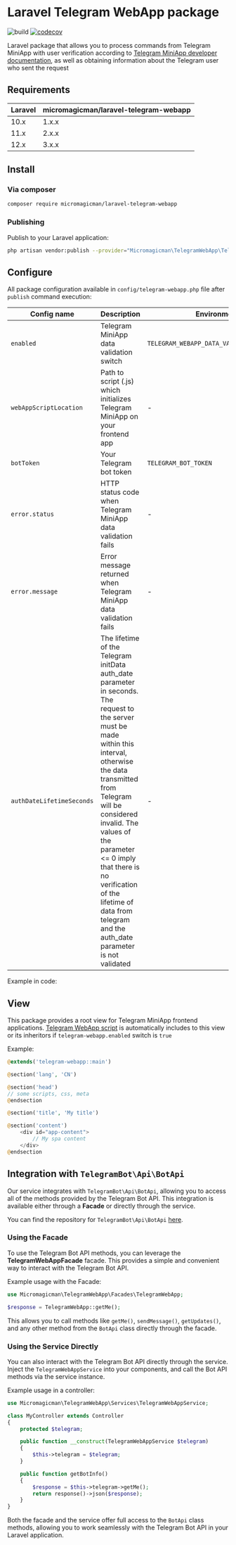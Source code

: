 # Laravel Telegram WebApp package

![build](https://github.com/micromagicman/laravel-telegram-webapp/actions/workflows/laravel-telegram-webapp-ci.yml/badge.svg)
[![codecov](https://codecov.io/github/micromagicman/laravel-telegram-webapp/graph/badge.svg?token=ZSVF7MGB38)](https://codecov.io/github/micromagicman/laravel-telegram-webapp)

Laravel package that allows you to process commands from Telegram MiniApp with user verification according to
[Telegram MiniApp developer documentation](https://core.telegram.org/bots/webapps), as well as obtaining information
about the Telegram user who sent the request

## Requirements

| Laravel | micromagicman/laravel-telegram-webapp |
|---------|---------------------------------------|
| 10.x    | 1.x.x                                 |
| 11.x    | 2.x.x                                 |
| 12.x    | 3.x.x                                 |

## Install

### Via composer

```bash
composer require micromagicman/laravel-telegram-webapp
```

### Publishing

Publish to your Laravel application:

```bash
php artisan vendor:publish --provider="Micromagicman\TelegramWebApp\TelegramWebAppServiceProvider"
```

## Configure

All package configuration available in `config/telegram-webapp.php` file after `publish` command execution:

| Config name               | Description                                                                                                                                                                                                                                                                                                                                                         | Environment                               | Default value                                 |
|---------------------------|---------------------------------------------------------------------------------------------------------------------------------------------------------------------------------------------------------------------------------------------------------------------------------------------------------------------------------------------------------------------|-------------------------------------------|-----------------------------------------------|
| `enabled`                 | Telegram MiniApp data validation switch                                                                                                                                                                                                                                                                                                                             | `TELEGRAM_WEBAPP_DATA_VALIDATION_ENABLED` | `true`                                        |
| `webAppScriptLocation`    | Path to script (.js) which initializes Telegram MiniApp on your frontend app                                                                                                                                                                                                                                                                                        | -                                         | `https://telegram.org/js/telegram-web-app.js` |
| `botToken`                | Your Telegram bot token                                                                                                                                                                                                                                                                                                                                             | `TELEGRAM_BOT_TOKEN`                      | -                                             |
| `error.status`            | HTTP status code when Telegram MiniApp data validation fails                                                                                                                                                                                                                                                                                                        | -                                         | 403 (Forbidden)                               |
| `error.message`           | Error message returned when Telegram MiniApp data validation fails                                                                                                                                                                                                                                                                                                  | -                                         | 403 (Forbidden)                               |
| `authDateLifetimeSeconds` | The lifetime of the Telegram initData auth_date parameter in seconds. The request to the server must be made within this interval, otherwise the data transmitted from Telegram will be considered invalid. The values of the parameter <= 0 imply that there is no verification of the lifetime of data from telegram and the auth_date parameter is not validated | -                                         | 0                                             |

Example in code:

## View

This package provides a root view for Telegram MiniApp frontend applications.
[Telegram WebApp script](https://telegram.org/js/telegram-web-app.js) is automatically includes to this view or its
inheritors if `telegram-webapp.enabled` switch is `true`

Example:

```php
@extends('telegram-webapp::main')

@section('lang', 'CN')

@section('head')
// some scripts, css, meta
@endsection

@section('title', 'My title')

@section('content')
    <div id="app-content">
        // My spa content
    </div>
@endsection
```

## Integration with `TelegramBot\Api\BotApi`

Our service integrates with `TelegramBot\Api\BotApi`, allowing you to access all of the methods provided by the Telegram Bot API. This integration is available either through a **Facade** or directly through the service.

You can find the repository for `TelegramBot\Api\BotApi` [here](https://github.com/TelegramBot/Api).

### Using the Facade

To use the Telegram Bot API methods, you can leverage the **TelegramWebAppFacade** facade. This provides a simple and convenient way to interact with the Telegram Bot API.

Example usage with the Facade:

```php
use Micromagicman\TelegramWebApp\Facades\TelegramWebApp;

$response = TelegramWebApp::getMe();
```

This allows you to call methods like `getMe()`, `sendMessage()`, `getUpdates()`, and any other method from the `BotApi` class directly through the facade.

### Using the Service Directly

You can also interact with the Telegram Bot API directly through the service. Inject the `TelegramWebAppService` into your components, and call the Bot API methods via the service instance.

Example usage in a controller:

```php
use Micromagicman\TelegramWebApp\Services\TelegramWebAppService;

class MyController extends Controller
{
    protected $telegram;

    public function __construct(TelegramWebAppService $telegram)
    {
        $this->telegram = $telegram;
    }

    public function getBotInfo()
    {
        $response = $this->telegram->getMe();
        return response()->json($response);
    }
}
```

Both the facade and the service offer full access to the `BotApi` class methods, 
allowing you to work seamlessly with the Telegram Bot API in your Laravel application.